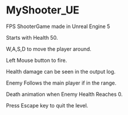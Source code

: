 # MyShooter_UE
FPS ShooterGame made in Unreal Engine 5

Starts with Health 50.

W,A,S,D to move the player around.

Left Mouse button to fire.

Health damage can be seen in the output log.

Enemy Follows the main player if in the range.

Death animation when Enemy Health Reaches 0.

Press Escape key to quit the level.
